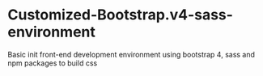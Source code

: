 # Customized-Bootstrap.v4-sass-environment
Basic init front-end development environment using bootstrap 4, sass and npm packages to build css
